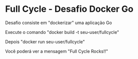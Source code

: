 # Full Cycle - Desafio Docker Go

Desafio consiste em "dockerizar" uma aplicação Go

Execute o comando "docker build -t seu-user/fullcycle"

Depois "docker run seu-user/fullcycle"

Você poderá ver a mensagem "Full Cycle Rocks!!"
